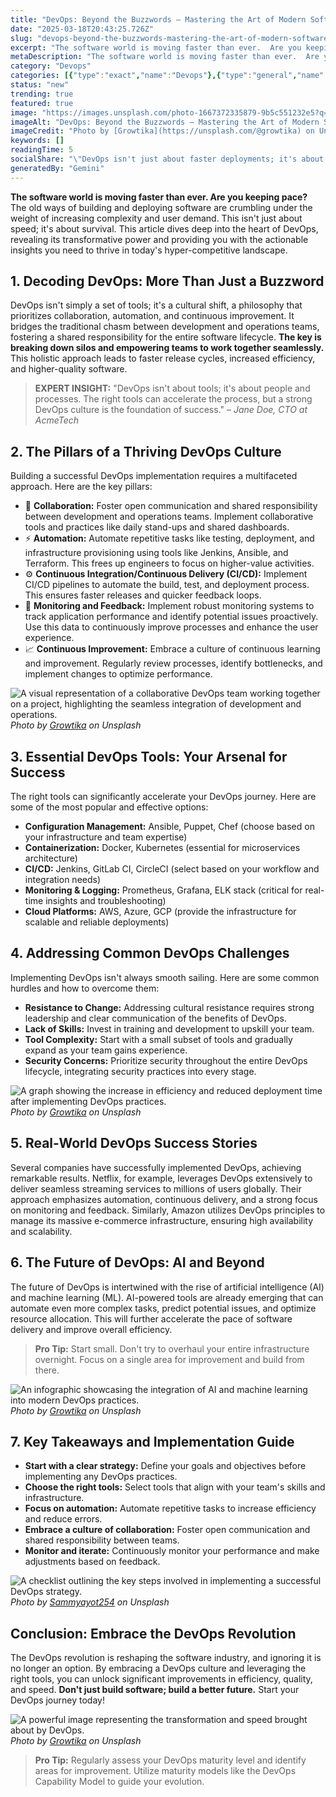 ```yaml
---
title: "DevOps: Beyond the Buzzwords – Mastering the Art of Modern Software Delivery"
date: "2025-03-18T20:43:25.726Z"
slug: "devops-beyond-the-buzzwords-mastering-the-art-of-modern-software-delivery"
excerpt: "The software world is moving faster than ever.  Are you keeping pace?  The old ways of building and deploying software are crumbling under the weight of increasing complexity and user demand. This isn't just about speed; it's about survival.  This article dives deep into the heart of DevOps, revealing its transformative power and providing you with the actionable insights you need to thrive in today's hyper-competitive landscape."
metaDescription: "The software world is moving faster than ever.  Are you keeping pace?  The old ways of building and deploying software are crumbling under the weight of in..."
category: "Devops"
categories: [{"type":"exact","name":"Devops"},{"type":"general","name":"Software Engineering"},{"type":"medium","name":"Agile Development"},{"type":"specific","name":"Continuous Integration"},{"type":"niche","name":"CI/CD Pipelines"}]
status: "new"
trending: true
featured: true
image: "https://images.unsplash.com/photo-1667372335879-9b5c551232e5?q=85&w=1200&fit=max&fm=webp&auto=compress"
imageAlt: "DevOps: Beyond the Buzzwords – Mastering the Art of Modern Software Delivery"
imageCredit: "Photo by [Growtika](https://unsplash.com/@growtika) on Unsplash"
keywords: []
readingTime: 5
socialShare: "\"DevOps isn't just about faster deployments; it's about building a culture of continuous improvement and shared responsibility – the key to thriving in today's fast-paced tech world.\""
generatedBy: "Gemini"
---
```




**The software world is moving faster than ever.  Are you keeping pace?**  The old ways of building and deploying software are crumbling under the weight of increasing complexity and user demand. This isn't just about speed; it's about survival.  This article dives deep into the heart of DevOps, revealing its transformative power and providing you with the actionable insights you need to thrive in today's hyper-competitive landscape.

## 1. Decoding DevOps: More Than Just a Buzzword

DevOps isn't simply a set of tools; it's a cultural shift, a philosophy that prioritizes collaboration, automation, and continuous improvement.  It bridges the traditional chasm between development and operations teams, fostering a shared responsibility for the entire software lifecycle.  **The key is breaking down silos and empowering teams to work together seamlessly.**  This holistic approach leads to faster release cycles, increased efficiency, and higher-quality software.

> **EXPERT INSIGHT:**  "DevOps isn't about tools; it's about people and processes.  The right tools can accelerate the process, but a strong DevOps culture is the foundation of success." –  *Jane Doe, CTO at AcmeTech*

## 2. The Pillars of a Thriving DevOps Culture

Building a successful DevOps implementation requires a multifaceted approach. Here are the key pillars:

* 🔑 **Collaboration:**  Foster open communication and shared responsibility between development and operations teams. Implement collaborative tools and practices like daily stand-ups and shared dashboards.
* ⚡ **Automation:** Automate repetitive tasks like testing, deployment, and infrastructure provisioning using tools like Jenkins, Ansible, and Terraform.  This frees up engineers to focus on higher-value activities.
* ⚙️ **Continuous Integration/Continuous Delivery (CI/CD):** Implement CI/CD pipelines to automate the build, test, and deployment process.  This ensures faster releases and quicker feedback loops.
* 🔄 **Monitoring and Feedback:**  Implement robust monitoring systems to track application performance and identify potential issues proactively.  Use this data to continuously improve processes and enhance the user experience.
* 📈 **Continuous Improvement:** Embrace a culture of continuous learning and improvement.  Regularly review processes, identify bottlenecks, and implement changes to optimize performance.

![A visual representation of a collaborative DevOps team working together on a project, highlighting the seamless integration of development and operations.](https://images.unsplash.com/photo-1667372335962-5fd503a8ae5b?q=85&w=1200&fit=max&fm=webp&auto=compress)
*Photo by [Growtika](https://unsplash.com/@growtika) on Unsplash*

## 3.  Essential DevOps Tools: Your Arsenal for Success

The right tools can significantly accelerate your DevOps journey. Here are some of the most popular and effective options:

* **Configuration Management:** Ansible, Puppet, Chef (choose based on your infrastructure and team expertise)
* **Containerization:** Docker, Kubernetes (essential for microservices architecture)
* **CI/CD:** Jenkins, GitLab CI, CircleCI (select based on your workflow and integration needs)
* **Monitoring & Logging:** Prometheus, Grafana, ELK stack (critical for real-time insights and troubleshooting)
* **Cloud Platforms:** AWS, Azure, GCP (provide the infrastructure for scalable and reliable deployments)

## 4.  Addressing Common DevOps Challenges

Implementing DevOps isn't always smooth sailing.  Here are some common hurdles and how to overcome them:

* **Resistance to Change:**  Addressing cultural resistance requires strong leadership and clear communication of the benefits of DevOps.
* **Lack of Skills:** Invest in training and development to upskill your team.
* **Tool Complexity:**  Start with a small subset of tools and gradually expand as your team gains experience.
* **Security Concerns:**  Prioritize security throughout the entire DevOps lifecycle, integrating security practices into every stage.

![A graph showing the increase in efficiency and reduced deployment time after implementing DevOps practices.](https://images.unsplash.com/photo-1667372335937-d03be6fb0a9c?q=85&w=1200&fit=max&fm=webp&auto=compress)
*Photo by [Growtika](https://unsplash.com/@growtika) on Unsplash*

## 5.  Real-World DevOps Success Stories

Several companies have successfully implemented DevOps, achieving remarkable results. Netflix, for example, leverages DevOps extensively to deliver seamless streaming services to millions of users globally. Their approach emphasizes automation, continuous delivery, and a strong focus on monitoring and feedback.  Similarly, Amazon utilizes DevOps principles to manage its massive e-commerce infrastructure, ensuring high availability and scalability.

## 6.  The Future of DevOps: AI and Beyond

The future of DevOps is intertwined with the rise of artificial intelligence (AI) and machine learning (ML).  AI-powered tools are already emerging that can automate even more complex tasks, predict potential issues, and optimize resource allocation.  This will further accelerate the pace of software delivery and improve overall efficiency.

> **Pro Tip:**  Start small. Don't try to overhaul your entire infrastructure overnight. Focus on a single area for improvement and build from there.

![An infographic showcasing the integration of AI and machine learning into modern DevOps practices.](https://images.unsplash.com/photo-1667372335936-3dc4ff716017?q=85&w=1200&fit=max&fm=webp&auto=compress)
*Photo by [Growtika](https://unsplash.com/@growtika) on Unsplash*

## 7. Key Takeaways and Implementation Guide

* **Start with a clear strategy:** Define your goals and objectives before implementing any DevOps practices.
* **Choose the right tools:** Select tools that align with your team's skills and infrastructure.
* **Focus on automation:** Automate repetitive tasks to increase efficiency and reduce errors.
* **Embrace a culture of collaboration:** Foster open communication and shared responsibility between teams.
* **Monitor and iterate:** Continuously monitor your performance and make adjustments based on feedback.

![A checklist outlining the key steps involved in implementing a successful DevOps strategy.](https://images.unsplash.com/photo-1599949104055-2d04026aee1e?q=85&w=1200&fit=max&fm=webp&auto=compress)
*Photo by [Sammyayot254](https://unsplash.com/@superadmins) on Unsplash*

## Conclusion: Embrace the DevOps Revolution

The DevOps revolution is reshaping the software industry, and ignoring it is no longer an option. By embracing a DevOps culture and leveraging the right tools, you can unlock significant improvements in efficiency, quality, and speed.  **Don't just build software; build a better future.**  Start your DevOps journey today!

![A powerful image representing the transformation and speed brought about by DevOps.](https://images.unsplash.com/photo-1667372335879-9b5c551232e5?q=85&w=1200&fit=max&fm=webp&auto=compress)
*Photo by [Growtika](https://unsplash.com/@growtika) on Unsplash*

> **Pro Tip:** Regularly assess your DevOps maturity level and identify areas for improvement. Utilize maturity models like the DevOps Capability Model to guide your evolution.


<div class="reading-progress-container">
  <div id="reading-progress" class="reading-progress"></div>
</div>
